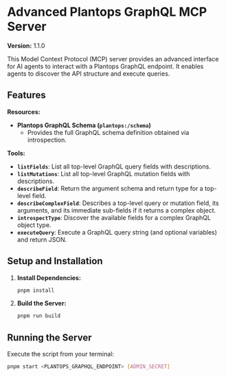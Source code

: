 # Advanced Plantops GraphQL MCP Server

**Version:** 1.1.0

This Model Context Protocol (MCP) server provides an advanced interface for AI agents to interact with a Plantops GraphQL endpoint. It enables agents to discover the API structure and execute queries.

## Features

**Resources:**

* **Plantops GraphQL Schema (`plantops:/schema`)**
    * Provides the full GraphQL schema definition obtained via introspection.

**Tools:**

* **`listFields`**: List all top-level GraphQL query fields with descriptions.
* **`listMutations`**: List all top-level GraphQL mutation fields with descriptions.
* **`describeField`**: Return the argument schema and return type for a top-level field.
* **`describeComplexField`**: Describes a top-level query or mutation field, its arguments, and its immediate sub-fields if it returns a complex object.
* **`introspectType`**: Discover the available fields for a complex GraphQL object type.
* **`executeQuery`**: Execute a GraphQL query string (and optional variables) and return JSON.

## Setup and Installation

1.  **Install Dependencies:**
    ```bash
    pnpm install
    ```
2.  **Build the Server:**
    ```bash
    pnpm run build
    ```

## Running the Server

Execute the script from your terminal:

```bash
pnpm start <PLANTOPS_GRAPHQL_ENDPOINT> [ADMIN_SECRET]
